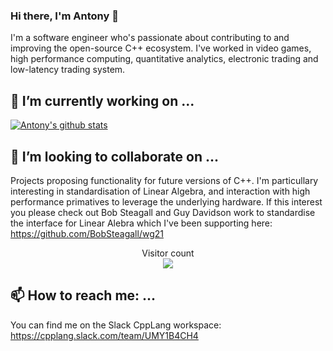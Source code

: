### Hi there, I'm Antony 👋

I'm a software engineer who's passionate about contributing to and improving the open-source C++ ecosystem. I've worked in video games, high performance computing, quantitative analytics, electronic trading and low-latency trading system.

## 🔭 I’m currently working on ...

[![Antony's github stats](https://github-readme-stats.vercel.app/api?username=Twon&show_icons=true&theme=tokyonight)](https://github.com/anuraghazra/github-readme-stats)

## 👯 I’m looking to collaborate on ...

Projects proposing functionality for future versions of C++.  I'm particullary interesting in standardisation of Linear Algebra, and interaction with high performance primatives to leverage the underlying hardware.  If this interest you please check out Bob Steagall and Guy Davidson work to standardise the interface for Linear Alebra which I've been supporting here: https://github.com/BobSteagall/wg21

<p align="center"> 
  Visitor count<br>
  <img src="https://profile-counter.glitch.me/twon/count.svg" />
</p>

## 📫 How to reach me: ...

You can find me on the Slack CppLang workspace: https://cpplang.slack.com/team/UMY1B4CH4

<!--
**Twon/Twon** is a ✨ _special_ ✨ repository because its `README.md` (this file) appears on your GitHub profile.

Here are some ideas to get you started:

- 🔭 I’m currently working on ...
- 🌱 I’m currently learning ...
- 👯 I’m looking to collaborate on ...
- 🤔 I’m looking for help with ...
- 💬 Ask me about ...
- 📫 How to reach me: ...
- 😄 Pronouns: ...
- ⚡ Fun fact: ...
-->
